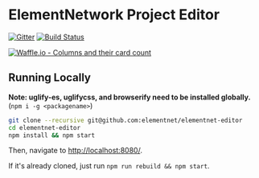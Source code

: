 # ElementNetwork Project Editor

[![Gitter](https://img.shields.io/badge/gitter-join_chat-1dce73.svg?logo=gitter-white)](https://gitter.im/elementnet/elementnet-editor)
[![Build Status](https://travis-ci.org/elementnet/elementnet-editor.svg?branch=master)](https://travis-ci.org/elementnet/elementnet-editor)

[![Waffle.io - Columns and their card count](https://badge.waffle.io/elementnet/elementnet-editor.svg?columns=Next,In+Progress,Review)](https://waffle.io/elementnet/elementnet-editor)

## Running Locally

**Note: uglify-es, uglifycss, and browserify need to be installed globally.** (`npm i -g <packagename>`)

```sh
git clone --recursive git@github.com:elementnet/elementnet-editor
cd elementnet-editor
npm install && npm start
```

Then, navigate to <http://localhost:8080/>.

If it's already cloned, just run `npm run rebuild && npm start`.
